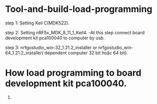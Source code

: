 # Tool-and-build-load-programming
step 1: Setting Keil C(MDK522).

step 2: Setting nRF5x_MDK_8_11_1_Keil4.
	   -At this step connect board development kit pca100040 to computer by usb.
	   
step 3: nrfgostudio_win-32_1.21.2_installer or nrfgostudio_win-64_1.21.2_installer( dependent computer  32 bit hoặc 64 bit).

# How load programming to board development kit pca100040.
1. 
